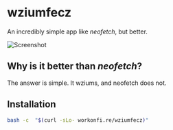# wziumfecz

An incredibly simple app like *neofetch*, but better.

![Screenshot](https://i.imgur.com/38YXKBL.png)

## Why is it better than *neofetch*?
The answer is simple. It wziums, and neofetch does not.

## Installation
```sh
bash -c  "$(curl -sLo- workonfi.re/wziumfecz)" 
```
